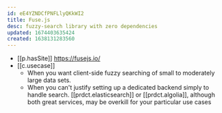 ```yaml
---
id: eE4YZNDCfPNFLlyQKkWI2
title: Fuse.js
desc: fuzzy-search library with zero dependencies
updated: 1674403635424
created: 1638131283560
---
```




- [[p.hasSite]] https://fusejs.io/
- [[c.usecase]]
  - When you want client-side fuzzy searching of small to moderately large data sets.
  - When you can't justify setting up a dedicated backend simply to handle search. [[prdct.elasticsearch]] or [[prdct.algolia]], although both great services, may be overkill for your particular use cases
